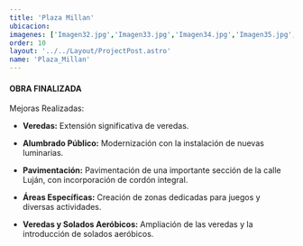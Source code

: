 ```yaml
---
title: 'Plaza Millan'
ubicacion: 
imagenes: ['Imagen32.jpg','Imagen33.jpg','Imagen34.jpg','Imagen35.jpg','Imagen36.jpg','Imagen37.jpg','Imagen38.jpg']
order: 10
layout: '../../Layout/ProjectPost.astro'
name: 'Plaza_Millan'
---
```


#### **OBRA FINALIZADA**

Mejoras Realizadas:

- **Veredas:** Extensión significativa de veredas.

- **Alumbrado Público:** Modernización con la instalación de nuevas luminarias.

- **Pavimentación:** Pavimentación de una importante sección de la calle Luján, con incorporación de cordón integral.

- **Áreas Específicas:** Creación de zonas dedicadas para juegos y diversas actividades.

- **Veredas y Solados Aeróbicos:** Ampliación de las veredas y la introducción de solados aeróbicos.